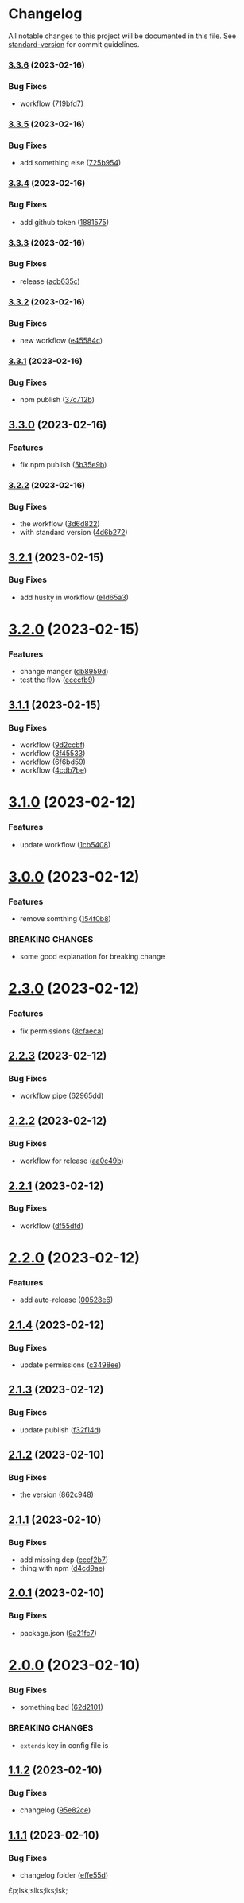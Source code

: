 # Changelog

All notable changes to this project will be documented in this file. See [standard-version](https://github.com/conventional-changelog/standard-version) for commit guidelines.

### [3.3.6](https://github.com/AlexMargk2112/sample_npm_library/compare/v3.3.5...v3.3.6) (2023-02-16)


### Bug Fixes

* workflow ([719bfd7](https://github.com/AlexMargk2112/sample_npm_library/commit/719bfd7a7c61175bdc533bcaaabc797508e9dbc6))

### [3.3.5](https://github.com/AlexMargk2112/sample_npm_library/compare/v3.3.4...v3.3.5) (2023-02-16)


### Bug Fixes

* add something else ([725b954](https://github.com/AlexMargk2112/sample_npm_library/commit/725b9546a14d3166127d72c89b33900945980009))

### [3.3.4](https://github.com/AlexMargk2112/sample_npm_library/compare/v3.3.3...v3.3.4) (2023-02-16)


### Bug Fixes

* add github token ([1881575](https://github.com/AlexMargk2112/sample_npm_library/commit/188157500336746995af112dc9a4eb3cc4bc747a))

### [3.3.3](https://github.com/AlexMargk2112/sample_npm_library/compare/v3.3.2...v3.3.3) (2023-02-16)


### Bug Fixes

* release ([acb635c](https://github.com/AlexMargk2112/sample_npm_library/commit/acb635c163bd252f6ec9e9e726fdff29207a0f48))

### [3.3.2](https://github.com/AlexMargk2112/sample_npm_library/compare/v3.3.1...v3.3.2) (2023-02-16)


### Bug Fixes

* new workflow ([e45584c](https://github.com/AlexMargk2112/sample_npm_library/commit/e45584c9f45d5f98169873115ff1531152da8ab8))

### [3.3.1](https://github.com/AlexMargk2112/sample_npm_library/compare/v3.3.0...v3.3.1) (2023-02-16)


### Bug Fixes

* npm publish ([37c712b](https://github.com/AlexMargk2112/sample_npm_library/commit/37c712bcf066d1ad90b4b4a4345c604e4b1e32ce))

## [3.3.0](https://github.com/AlexMargk2112/sample_npm_library/compare/v3.2.2...v3.3.0) (2023-02-16)


### Features

* fix npm publish ([5b35e9b](https://github.com/AlexMargk2112/sample_npm_library/commit/5b35e9b417f60e1bfa07646aca97f1e0030e4c8c))

### [3.2.2](https://github.com/AlexMargk2112/sample_npm_library/compare/v3.2.1...v3.2.2) (2023-02-16)


### Bug Fixes

* the workflow ([3d6d822](https://github.com/AlexMargk2112/sample_npm_library/commit/3d6d8224b7552dad2ad9b13d5ce20cd23046b459))
* with standard version ([4d6b272](https://github.com/AlexMargk2112/sample_npm_library/commit/4d6b272bbc9234cb23755699c66c53ac979f3655))

## [3.2.1](https://github.com/AlexMargk2112/sample_npm_library/compare/v3.2.0...v3.2.1) (2023-02-15)


### Bug Fixes

* add husky in workflow ([e1d65a3](https://github.com/AlexMargk2112/sample_npm_library/commit/e1d65a3203e7746bd878c6a5740f01c95ba4c31e))

# [3.2.0](https://github.com/AlexMargk2112/sample_npm_library/compare/v3.1.1...v3.2.0) (2023-02-15)


### Features

* change manger ([db8959d](https://github.com/AlexMargk2112/sample_npm_library/commit/db8959dc560d853bd714a12349bd760dbd98ae4c))
* test the flow ([ececfb9](https://github.com/AlexMargk2112/sample_npm_library/commit/ececfb9113ebe140591004ffe211a0ce9ea9c26f))

## [3.1.1](https://github.com/AlexMargk2112/sample_npm_library/compare/v3.1.0...v3.1.1) (2023-02-15)


### Bug Fixes

* workflow ([9d2ccbf](https://github.com/AlexMargk2112/sample_npm_library/commit/9d2ccbf32a9e8960ac49ac19b9c23fa0c29fbcac))
* workflow ([3f45533](https://github.com/AlexMargk2112/sample_npm_library/commit/3f4553304526ac8d5c3aa6a001d104f0c26a0c50))
* workflow ([6f6bd59](https://github.com/AlexMargk2112/sample_npm_library/commit/6f6bd59f8c53f707ce8d93d3b8ab87ae63bed2f2))
* workflow ([4cdb7be](https://github.com/AlexMargk2112/sample_npm_library/commit/4cdb7be9dfc49185324cb5f6d23db2d491117541))

# [3.1.0](https://github.com/AlexMargk2112/sample_npm_library/compare/v3.0.0...v3.1.0) (2023-02-12)


### Features

* update workflow ([1cb5408](https://github.com/AlexMargk2112/sample_npm_library/commit/1cb540845b0b17cc34d861f47e534d5f0e746786))

# [3.0.0](https://github.com/AlexMargk2112/sample_npm_library/compare/v2.3.0...v3.0.0) (2023-02-12)


### Features

* remove somthing ([154f0b8](https://github.com/AlexMargk2112/sample_npm_library/commit/154f0b8d27455aaeb8594cc6b38b03a9d53a6111))


### BREAKING CHANGES

* some good explanation for breaking change

# [2.3.0](https://github.com/AlexMargk2112/sample_npm_library/compare/v2.2.3...v2.3.0) (2023-02-12)


### Features

* fix permissions ([8cfaeca](https://github.com/AlexMargk2112/sample_npm_library/commit/8cfaeca27eb77a5a31cd3b6370b4ab40420b66fc))

## [2.2.3](https://github.com/AlexMargk2112/sample_npm_library/compare/v2.2.2...v2.2.3) (2023-02-12)


### Bug Fixes

* workflow pipe ([62965dd](https://github.com/AlexMargk2112/sample_npm_library/commit/62965dddc1100f9744de9260c83b7c3d83a09381))

## [2.2.2](https://github.com/AlexMargk2112/sample_npm_library/compare/v2.2.1...v2.2.2) (2023-02-12)


### Bug Fixes

* workflow for release ([aa0c49b](https://github.com/AlexMargk2112/sample_npm_library/commit/aa0c49b2b0cc1a3adf7d012d1d9961c8dc5a43ba))

## [2.2.1](https://github.com/AlexMargk2112/sample_npm_library/compare/v2.2.0...v2.2.1) (2023-02-12)


### Bug Fixes

* workflow ([df55dfd](https://github.com/AlexMargk2112/sample_npm_library/commit/df55dfdcbdd83f14d3bb73e8fd1664f7f0a88914))

# [2.2.0](https://github.com/AlexMargk2112/sample_npm_library/compare/v2.1.4...v2.2.0) (2023-02-12)


### Features

* add auto-release ([00528e6](https://github.com/AlexMargk2112/sample_npm_library/commit/00528e685ccb1b84add0753878d8e6f3b7c0e6c0))

## [2.1.4](https://github.com/AlexMargk2112/sample_npm_library/compare/v2.1.3...v2.1.4) (2023-02-12)


### Bug Fixes

* update permissions ([c3498ee](https://github.com/AlexMargk2112/sample_npm_library/commit/c3498ee4ab3b8ed387dda9789abdc61aaa7e2bb4))

## [2.1.3](https://github.com/AlexMargk2112/sample_npm_library/compare/v2.1.2...v2.1.3) (2023-02-12)


### Bug Fixes

* update publish ([f32f14d](https://github.com/AlexMargk2112/sample_npm_library/commit/f32f14d43401bd48f7a1c716fdd07af81a6d32c1))

## [2.1.2](https://github.com/AlexMargk2112/sample_npm_library/compare/v2.1.1...v2.1.2) (2023-02-10)


### Bug Fixes

* the version ([862c948](https://github.com/AlexMargk2112/sample_npm_library/commit/862c948f8d05a9f434ea927e8e37269ba142fcae))

## [2.1.1](https://github.com/AlexMargk2112/sample_npm_library/compare/v2.1.0...v2.1.1) (2023-02-10)


### Bug Fixes

* add missing dep ([cccf2b7](https://github.com/AlexMargk2112/sample_npm_library/commit/cccf2b7293c95ecd809ebc240c55257b90b40ab2))
* thing with npm ([d4cd9ae](https://github.com/AlexMargk2112/sample_npm_library/commit/d4cd9aed93e699b631c133f22de87b75dc8a7adc))

## [2.0.1](https://github.com/AlexMargk2112/sample_npm_library/compare/v2.0.0...v2.0.1) (2023-02-10)


### Bug Fixes

* package.json ([9a21fc7](https://github.com/AlexMargk2112/sample_npm_library/commit/9a21fc7a6b6cda60fce948d2533b9d10f93d981c))

# [2.0.0](https://github.com/AlexMargk2112/sample_npm_library/compare/v1.1.2...v2.0.0) (2023-02-10)


### Bug Fixes

* something bad ([62d2101](https://github.com/AlexMargk2112/sample_npm_library/commit/62d210196a3f51fbc15b04a0482765be94250105))


### BREAKING CHANGES

* `extends` key in config file is

## [1.1.2](https://github.com/AlexMargk2112/sample_npm_library/compare/v1.1.1...v1.1.2) (2023-02-10)


### Bug Fixes

* changelog ([95e82ce](https://github.com/AlexMargk2112/sample_npm_library/commit/95e82ce1e82a8ba32f3384c611fae2e2efc3aa83))

## [1.1.1](https://github.com/AlexMargk2112/sample_npm_library/compare/v1.1.0...v1.1.1) (2023-02-10)


### Bug Fixes

* changelog folder ([effe55d](https://github.com/AlexMargk2112/sample_npm_library/commit/effe55dead9ca65d56c8ce927a4351a3bb116480))

£p;lsk;slks;lks;lsk;
